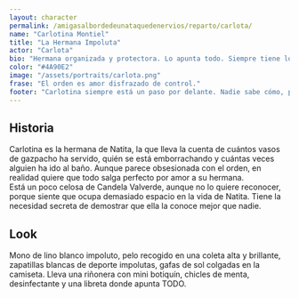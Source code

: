 ```yaml
---
layout: character
permalink: /amigasalbordedeunataquedenervios/reparto/carlota/
name: "Carlotina Montiel"
title: "La Hermana Impoluta"
actor: "Carlota"
bio: "Hermana organizada y protectora. Lo apunta todo. Siempre tiene lo necesario antes de que se necesite."
color: "#4A90E2"
image: "/assets/portraits/carlota.png"
frase: "El orden es amor disfrazado de control."
footer: "Carlotina siempre está un paso por delante. Nadie sabe cómo, pero lo tiene todo registrado… incluso lo que preferiría olvidar."
---
```


## Historia

Carlotina es la hermana de Natita, la que lleva la cuenta de cuántos vasos de gazpacho ha servido, quién se está emborrachando y cuántas veces alguien ha ido al baño. Aunque parece obsesionada con el orden, en realidad quiere que todo salga perfecto por amor a su hermana.  
Está un poco celosa de Candela Valverde, aunque no lo quiere reconocer, porque siente que ocupa demasiado espacio en la vida de Natita. Tiene la necesidad secreta de demostrar que ella la conoce mejor que nadie.


## Look

Mono de lino blanco impoluto, pelo recogido en una coleta alta y brillante, zapatillas blancas de deporte impolutas, gafas de sol colgadas en la camiseta. Lleva una riñonera con mini botiquín, chicles de menta, desinfectante y una libreta donde apunta TODO.
